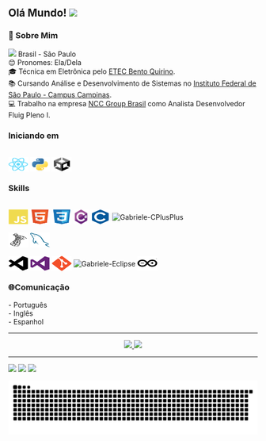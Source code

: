<h2> Olá Mundo! <img src="https://github.com/souvikguria98/souvikguria98/blob/master/Hi.gif" width="25"></h2>
<h3>🤖 Sobre Mim </h3>

 <img src="https://upload.wikimedia.org/wikipedia/commons/thumb/0/05/Flag_of_Brazil.svg/720px-Flag_of_Brazil.svg.png" width="20"> Brasil - São Paulo
  <br>
  😊 Pronomes: Ela/Dela
  <br>
  🎓 Técnica em Eletrônica pelo <a href="https://etecbentoquirino.com.br/new/" target="_blank">ETEC Bento Quirino</a>.
  <br>
  📚 Cursando Análise e Desenvolvimento de Sistemas no <a href="https://portal.cmp.ifsp.edu.br" target="_blank">Instituto Federal de São Paulo - Campus Campinas</a>.
  <br>
  💻 Trabalho na empresa <a href="http://www.nccgroup.com.br" target="_blank">NCC Group Brasil</a> como Analista Desenvolvedor Fluig Pleno I.

<h3>Iniciando em</h3>
<div dir="auto"><br>
  <img align="center" alt="Gabriele-React" height="30" width="40" src="https://raw.githubusercontent.com/devicons/devicon/master/icons/react/react-original.svg" style="max-width: 100%;">
  <img align="center" alt="Gabriele-Python" height="30" width="40" src="https://raw.githubusercontent.com/devicons/devicon/master/icons/python/python-original.svg" style="max-width: 100%;">
  <img align="center" alt="Gabriele-Unity" background-color="white" height="30" width="40" src="https://github.com/devicons/devicon/blob/master/icons/unity/unity-original.svg" style="max-width: 100%;">
</div>


<h3>Skills</h3>
<div dir="auto"><br>
  <img align="center" alt="Gabriele-Js" height="30" width="40" src="https://raw.githubusercontent.com/devicons/devicon/master/icons/javascript/javascript-plain.svg" style="max-width: 100%;">
  <img align="center" alt="Gabriele-HTML" height="30" width="40" src="https://raw.githubusercontent.com/devicons/devicon/master/icons/html5/html5-original.svg" style="max-width: 100%;">
  <img align="center" alt="Gabriele-CSS" height="30" width="40" src="https://raw.githubusercontent.com/devicons/devicon/master/icons/css3/css3-original.svg" style="max-width: 100%;">
  <img align="center" alt="Gabriele-Csharp" height="30" width="30" src="https://raw.githubusercontent.com/devicons/devicon/master/icons/csharp/csharp-original.svg" style="max-width: 100%;">
  <img align="center" alt="Gabriele-C" height="30" width="40" src="https://github.com/devicons/devicon/blob/master/icons/c/c-plain.svg" style="max-width: 100%;">
  <img align="center" alt="Gabriele-CPlusPlus" height="30" width="40" src="https://user-images.githubusercontent.com/42747200/46140125-da084900-c26d-11e8-8ea7-c45ae6306309.png" style="max-width: 100%;">
</div>
<div dir="auto"><br>
  <img align="center" alt="Gabriele-SqlServer" height="30" width="40" src="https://github.com/devicons/devicon/blob/master/icons/microsoftsqlserver/microsoftsqlserver-plain.svg" style="max-width: 100%;">
  <img align="center" alt="Gabriele-MySQL" height="30" width="40" src="https://github.com/devicons/devicon/blob/master/icons/mysql/mysql-plain.svg" style="max-width: 100%;">
</div>
<div dir="auto"><br>
  <img align="center" alt="Gabriele-VsCode" height="30" width="40" src="https://github.com/devicons/devicon/blob/master/icons/vscode/vscode-plain.svg" style="max-width: 100%;">
  <img align="center" alt="Gabriele-VisualStudio" height="30" width="40" src="https://github.com/devicons/devicon/blob/master/icons/visualstudio/visualstudio-plain.svg" style="max-width: 100%;">
  <img align="center" alt="Gabriele-Git" height="30" width="40" src="https://github.com/devicons/devicon/blob/master/icons/git/git-plain.svg" style="max-width: 100%;">
  <img align="center" alt="Gabriele-Eclipse" height="30" width="30" src="https://icons.iconarchive.com/icons/papirus-team/papirus-apps/256/eclipse-icon.png" style="max-width: 100%;">
  <img align="center" alt="Gabriele-Arduino" height="30" width="40" src="https://github.com/devicons/devicon/blob/master/icons/arduino/arduino-plain.svg" style="max-width: 100%;">
</div>

<h3>🌐Comunicação</h3>
- Português
<br>
- Inglês
<br>
- Espanhol 


<hr>
<div align="center">
  <a href="https://github.com/gabrieleleonel" target="_blank">
    <img height="150em" src="https://github-readme-stats.vercel.app/api?username=gabrieleleonel&show_icons=true&theme=cobalt&include_all_commits=true&count_private=true"/>
    <img height="150em" src="https://github-readme-stats.vercel.app/api/top-langs/?username=gabrieleleonel&layout=compact&langs_count=7&theme=cobalt"/>
  </a>
</div>
<hr>
<div> 
  <a href="https://instagram.com/gabrieleleonel" target="_blank"><img src="https://img.shields.io/badge/-Instagram-%23E4405F?style=for-the-badge&logo=instagram&logoColor=white" target="_blank"></a>
  <a href = "mailto:gabriele.leonel.ncc@gmail.com"><img src="https://img.shields.io/badge/-Gmail-%23333?style=for-the-badge&logo=gmail&logoColor=white" target="_blank"></a>
  <a href="https://www.linkedin.com/in/gabriele-leonel-5ba966160/" target="_blank"><img src="https://img.shields.io/badge/-LinkedIn-%230077B5?style=for-the-badge&logo=linkedin&logoColor=white" target="_blank"></a>
  
  ![Snake animation](https://github.com/gabrieleleonel/gabrieleleonel/blob/output/github-contribution-grid-snake.svg)
</div>
